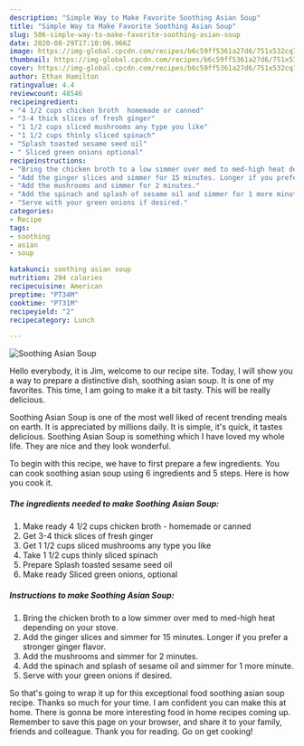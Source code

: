 ```yaml
---
description: "Simple Way to Make Favorite Soothing Asian Soup"
title: "Simple Way to Make Favorite Soothing Asian Soup"
slug: 506-simple-way-to-make-favorite-soothing-asian-soup
date: 2020-08-29T17:10:06.966Z
image: https://img-global.cpcdn.com/recipes/b6c59ff5361a27d6/751x532cq70/soothing-asian-soup-recipe-main-photo.jpg
thumbnail: https://img-global.cpcdn.com/recipes/b6c59ff5361a27d6/751x532cq70/soothing-asian-soup-recipe-main-photo.jpg
cover: https://img-global.cpcdn.com/recipes/b6c59ff5361a27d6/751x532cq70/soothing-asian-soup-recipe-main-photo.jpg
author: Ethan Hamilton
ratingvalue: 4.4
reviewcount: 48546
recipeingredient:
- "4 1/2 cups chicken broth  homemade or canned"
- "3-4 thick slices of fresh ginger"
- "1 1/2 cups sliced mushrooms any type you like"
- "1 1/2 cups thinly sliced spinach"
- "Splash toasted sesame seed oil"
- " Sliced green onions optional"
recipeinstructions:
- "Bring the chicken broth to a low simmer over med to med-high heat depending on your stove."
- "Add the ginger slices and simmer for 15 minutes. Longer if you prefer a stronger ginger flavor."
- "Add the mushrooms and simmer for 2 minutes."
- "Add the spinach and splash of sesame oil and simmer for 1 more minute."
- "Serve with your green onions if desired."
categories:
- Recipe
tags:
- soothing
- asian
- soup

katakunci: soothing asian soup 
nutrition: 204 calories
recipecuisine: American
preptime: "PT34M"
cooktime: "PT31M"
recipeyield: "2"
recipecategory: Lunch

---
```



![Soothing Asian Soup](https://img-global.cpcdn.com/recipes/b6c59ff5361a27d6/751x532cq70/soothing-asian-soup-recipe-main-photo.jpg)

Hello everybody, it is Jim, welcome to our recipe site. Today, I will show you a way to prepare a distinctive dish, soothing asian soup. It is one of my favorites. This time, I am going to make it a bit tasty. This will be really delicious.

Soothing Asian Soup is one of the most well liked of recent trending meals on earth. It is appreciated by millions daily. It is simple, it's quick, it tastes delicious. Soothing Asian Soup is something which I have loved my whole life. They are nice and they look wonderful.




To begin with this recipe, we have to first prepare a few ingredients. You can cook soothing asian soup using 6 ingredients and 5 steps. Here is how you cook it.

<!--inarticleads1-->

##### The ingredients needed to make Soothing Asian Soup:

1. Make ready 4 1/2 cups chicken broth - homemade or canned
1. Get 3-4 thick slices of fresh ginger
1. Get 1 1/2 cups sliced mushrooms any type you like
1. Take 1 1/2 cups thinly sliced spinach
1. Prepare Splash toasted sesame seed oil
1. Make ready  Sliced green onions, optional




<!--inarticleads2-->

##### Instructions to make Soothing Asian Soup:

1. Bring the chicken broth to a low simmer over med to med-high heat depending on your stove.
1. Add the ginger slices and simmer for 15 minutes. Longer if you prefer a stronger ginger flavor.
1. Add the mushrooms and simmer for 2 minutes.
1. Add the spinach and splash of sesame oil and simmer for 1 more minute.
1. Serve with your green onions if desired.




So that's going to wrap it up for this exceptional food soothing asian soup recipe. Thanks so much for your time. I am confident you can make this at home. There is gonna be more interesting food in home recipes coming up. Remember to save this page on your browser, and share it to your family, friends and colleague. Thank you for reading. Go on get cooking!
